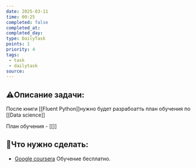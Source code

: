 ```yaml
---
date: 2025-03-11
time: 00:25
completed: false
completed_at: 
completed_day: 
type: DailyTask
points: 1
priority: 4
tags: 
 - task
 - dailytask
source: 
---
```


## ⚠️Описание задачи:

После книги [[Fluent Python]]нужно будет разрабоатть план обучения по [[Data science]]


План обучения - [[]]

## 📝Что нужно сделать:
- [Google coursera](https://www.coursera.org/learn/foundations-of-data-science/supplement/EDWq9/google-advanced-data-analytics-certificate-overview)
   Обучение бесплатно.

